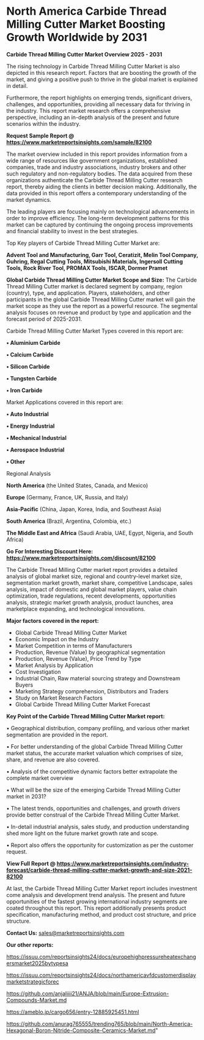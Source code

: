 # North America Carbide Thread Milling Cutter Market Boosting Growth Worldwide by 2031

<Strong> Carbide Thread Milling Cutter Market Overview 2025 - 2031</strong>

The rising technology in Carbide Thread Milling Cutter Market is also depicted in this research report. Factors that are boosting the growth of the market, and giving a positive push to thrive in the global market is explained in detail.

Furthermore, the report highlights on emerging trends, significant drivers, challenges, and opportunities, providing all necessary data for thriving in the industry. This report market research offers a comprehensive perspective, including an in-depth analysis of the present and future scenarios within the industry.

<strong>Request Sample Report @ <a href=https://www.marketreportsinsights.com/sample/82100>https://www.marketreportsinsights.com/sample/82100</a></strong>

The market overview included in this report provides information from a wide range of resources like government organizations, established companies, trade and industry associations, industry brokers and other such regulatory and non-regulatory bodies. The data acquired from these organizations authenticate the Carbide Thread Milling Cutter research report, thereby aiding the clients in better decision making. Additionally, the data provided in this report offers a contemporary understanding of the market dynamics.

The leading players are focusing mainly on technological advancements in order to improve efficiency. The long-term development patterns for this market can be captured by continuing the ongoing process improvements and financial stability to invest in the best strategies.

Top Key players of Carbide Thread Milling Cutter Market are:

<strong>Advent Tool and Manufacturing, Garr Tool, Ceratizit, Melin Tool Company, Guhring, Regal Cutting Tools, Mitsubishi Materials, Ingersoll Cutting Tools, Rock River Tool, PROMAX Tools, ISCAR, Dormer Pramet</strong>

<strong><b>Global Carbide Thread Milling Cutter Market Scope and Size:</b></strong>
The Carbide Thread Milling Cutter market is declared segment by company, region (country), type, and application. Players, stakeholders, and other participants in the global Carbide Thread Milling Cutter market will gain the market scope as they use the report as a powerful resource. The segmental analysis focuses on revenue and product by type and application and the forecast period of 2025-2031.

Carbide Thread Milling Cutter Market Types covered in this report are:

<strong>• Aluminium Carbide

• Calcium Carbide

• Silicon Carbide

• Tungsten Carbide

• Iron Carbide</strong>

Market Applications covered in this report are:

<strong>• Auto Industrial

• Energy Industrial

• Mechanical Industrial

• Aerospace Industrial

• Other</strong> 

Regional Analysis

<strong>North America</strong> (the United States, Canada, and Mexico)

<strong>Europe</strong> (Germany, France, UK, Russia, and Italy)

<strong>Asia-Pacific</strong> (China, Japan, Korea, India, and Southeast Asia)

<strong>South America</strong> (Brazil, Argentina, Colombia, etc.)

<strong>The Middle East and Africa</strong> (Saudi Arabia, UAE, Egypt, Nigeria, and South Africa)

<strong>Go For Interesting Discount Here: <a href=https://www.marketreportsinsights.com/discount/82100>https://www.marketreportsinsights.com/discount/82100</a></strong>

The Carbide Thread Milling Cutter market report provides a detailed analysis of global market size, regional and country-level market size, segmentation market growth, market share, competitive Landscape, sales analysis, impact of domestic and global market players, value chain optimization, trade regulations, recent developments, opportunities analysis, strategic market growth analysis, product launches, area marketplace expanding, and technological innovations.

<strong><b>Major factors covered in the report:</b></strong>
<ul>
  <li>Global Carbide Thread Milling Cutter Market </li>
  <li>Economic Impact on the Industry</li>
  <li>Market Competition in terms of Manufacturers</li>
  <li>Production, Revenue (Value) by geographical segmentation</li>
  <li>Production, Revenue (Value), Price Trend by Type</li>
  <li>Market Analysis by Application</li>
  <li>Cost Investigation</li>
  <li>Industrial Chain, Raw material sourcing strategy and Downstream Buyers</li>
  <li>Marketing Strategy comprehension, Distributors and Traders</li>
  <li>Study on Market Research Factors</li>
  <li>Global Carbide Thread Milling Cutter Market Forecast</li>
</ul>

<strong><b>Key Point of the Carbide Thread Milling Cutter Market report:</b></strong>

• Geographical distribution, company profiling, and various other market segmentation are provided in the report.

• For better understanding of the global Carbide Thread Milling Cutter market status, the accurate market valuation which comprises of size, share, and revenue are also covered.

• Analysis of the competitive dynamic factors better extrapolate the complete market overview

• What will be the size of the emerging Carbide Thread Milling Cutter market in 2031?

• The latest trends, opportunities and challenges, and growth drivers provide better construal of the Carbide Thread Milling Cutter Market.

• In-detail industrial analysis, sales study, and production understanding shed more light on the future market growth rate and scope.

• Report also offers the opportunity for customization as per the customer request.

<strong><b>View Full Report @ <a href=https://www.marketreportsinsights.com/industry-forecast/carbide-thread-milling-cutter-market-growth-and-size-2021-82100>https://www.marketreportsinsights.com/industry-forecast/carbide-thread-milling-cutter-market-growth-and-size-2021-82100</a></b></strong>


At last, the Carbide Thread Milling Cutter Market report includes investment come analysis and development trend analysis. The present and future opportunities of the fastest growing international industry segments are coated throughout this report. This report additionally presents product specification, manufacturing method, and product cost structure, and price structure.

<strong>Contact Us:</strong>
sales@marketreportsinsights.com

<strong>Our other reports:</strong>

<a href=https://issuu.com/reportsinsights24/docs/europehighpressureheatexchangersmarket2025bytypesa>https://issuu.com/reportsinsights24/docs/europehighpressureheatexchangersmarket2025bytypesa</a>

<a href=https://issuu.com/reportsinsights24/docs/northamericavfdcustomerdisplaymarketstrategicforec>https://issuu.com/reportsinsights24/docs/northamericavfdcustomerdisplaymarketstrategicforec</a>

<a href=https://github.com/anjaliiii21/ANJA/blob/main/Europe-Extrusion-Compounds-Market.md>https://github.com/anjaliiii21/ANJA/blob/main/Europe-Extrusion-Compounds-Market.md</a>

<a href=https://ameblo.jp/cargo656/entry-12885925451.html>https://ameblo.jp/cargo656/entry-12885925451.html</a>

<a href=https://github.com/anurag765555/trending765/blob/main/North-America-Hexagonal-Boron-Nitride-Composite-Ceramics-Market.md>https://github.com/anurag765555/trending765/blob/main/North-America-Hexagonal-Boron-Nitride-Composite-Ceramics-Market.md</a>"

